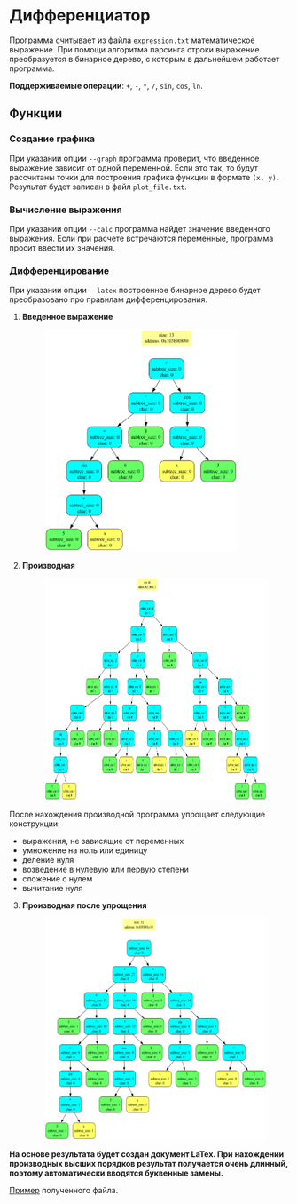 # Дифференциатор

Программа считывает из файла  `expression.txt` математическое выражение. При помощи алгоритма парсинга строки выражение преобразуется в бинарное дерево, с которым в дальнейшем работает программа.

**Поддерживаемые операции**: `+`, `-`, `*`, `/`, `sin`, `cos`, `ln`.

## Функции

### Создание графика

При указании опции `--graph` программа проверит, что введенное выражение зависит от одной переменной. Если это так, то будут рассчитаны точки для построения графика функции в формате `(x, y)`. Результат будет записан в файл `plоt_file.txt`.

### Вычисление выражения

При указании опции `--calc` программа найдет значение введенного выражения. Если при расчете встречаются переменные, программа просит ввести их значения.

### Дифференцирование

При указании опции `--latex` построенное бинарное дерево будет преобразовано про правилам дифференцирования.

1) **Введенное выражение**
    <figure>
    <img src="Graphviz/diff.png" height=400>
    </figure>

2) **Производная**
    <figure>
    <img src="Graphviz/diff_no_simp.png" height=400>
    </figure>

После нахождения производной программа упрощает следующие конструкции:
- выражения, не зависящие от переменных
- умножение на ноль или единицу
- деление нуля
- возведение в нулевую или первую степени
- сложение с нулем
- вычитание нуля

3)  **Производная после упрощения**

    <figure>
    <img src="Graphviz/diff_simp.png" height=400>
    </figure>

**На основе результата будет создан документ LaTex. При нахождении производных высших порядков результат получается очень длинный, поэтому автоматически вводятся буквенные замены.**

[Пример](result.pdf) полученного файла.